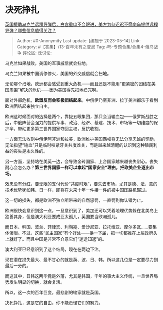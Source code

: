 # 决死挣扎
[英国援助乌克兰远程导弹后，白宫重申不会跟进，美方为何迟迟不愿向乌提供远程导弹？哪些信息值得关注？](https://www.zhihu.com/question/600766176/answer/3026792970)

> Author: #0-Anonymity
> Last update: [编辑于 2023-05-14]
> Link:
> Category: #【答集】/13-百年未有之变局
> Tag: #5-专题合集/合集4-俄乌战争
> 评论区:
> 泛讨论:

乌克兰如果战败，美国的军事威信就会扫地。

乌克兰如果被中国调停停火，美国的外交威信就会扫地。

无论哪个扫地，欧洲都会感受到重大危机——而且还是不能用“更紧密的团结在美国周围”解决的危机——因为美国得先把地扫完啊。

面对外部危机，**欧盟反而会积极团结起来**。中俄伊乃至非洲、拉丁美洲都乐于看到欧洲团结起来独立自主。

欧洲这时候面对的选择是两个，靠拢五眼集团，那只会当输血包——俄罗斯战胜之后，中俄阵营会强力的提供军事、政治、经济、基建、技术、市场等一切维度的保护伞，带动更多第三世界国家夺回主权，反抗收割。

一方面无法收割中俄伊阿非洲和拉美，欧洲维护美国霸权将无法分享忠诚的奖励，无法指望“输血”只是临时咬紧牙关共度难关，而是越来越清醒的认识到这种殖民利益的丧失是永久性的。

另一方面，坚持站在美英一边，会导致金砖国家、上合国家越来越丧失耐心。丧失耐心会怎么办？**第三世界国家一样可以拿起“国家安全”理由，把欧美企业逐出市场。**

效忠没有分红，要无限的支付代价“共度时艰”，要失去市场，尤其是德、法、意的技术优势犹如韩、日一样，即将在未来十年一件接一件的被中国压路机碾过。

这一切的损失，都是欧洲不独立所带来的自然惩罚，一直罚到你认错为止。

欧洲很快会意识到这一点，一旦意识到了，美加还可以凭着地理优势躲在北美岛上独善其身，但是澳大利亚要成亚太孤儿，英国要当欧洲孤儿。

而日本、韩国、波兰、菲律宾、利陶宛、爱沙尼亚、拉托维亚、摩尔多瓦……要集体傻眼。不过，这些“民主国家”有个好处——换一下届，把一切都推在上届政府头上就好了。而且中国是非常不介意它们“迷途知返”的。

澳大利亚已经意识到了这个结局，现在在两边下注。

现在潜在损失最大、最不甘心的就是英、波、日、韩，所以这几位是一定要尽力到最后一分的。

而这其中，日韩这两毕竟是外藩，尤其是韩国，千年的事大主义传统，一旦世界局势发生明显的切换，就会复活。

所以，这一次的百年巨变，最悲剧的输家就是英国。

决死挣扎，这是它的自由，你不能责怪它们的努力。
